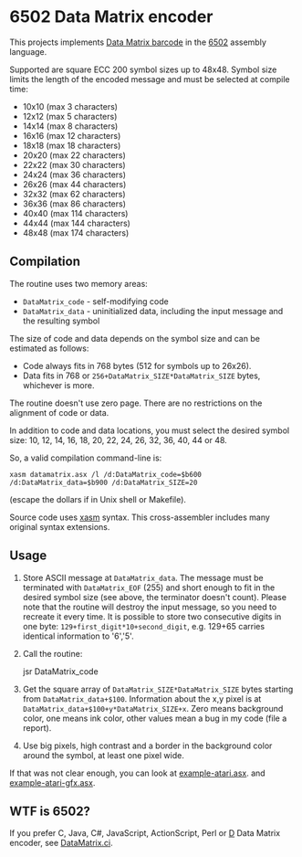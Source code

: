 6502 Data Matrix encoder
========================

This projects implements [Data Matrix barcode](http://en.wikipedia.org/wiki/Data_Matrix)
in the [6502](http://en.wikipedia.org/wiki/6502) assembly language.

Supported are square ECC 200 symbol sizes up to 48x48.
Symbol size limits the length of the encoded message and must be selected at compile time:

* 10x10 (max 3 characters)
* 12x12 (max 5 characters)
* 14x14 (max 8 characters)
* 16x16 (max 12 characters)
* 18x18 (max 18 characters)
* 20x20 (max 22 characters)
* 22x22 (max 30 characters)
* 24x24 (max 36 characters)
* 26x26 (max 44 characters)
* 32x32 (max 62 characters)
* 36x36 (max 86 characters)
* 40x40 (max 114 characters)
* 44x44 (max 144 characters)
* 48x48 (max 174 characters)

Compilation
-----------

The routine uses two memory areas:

* `DataMatrix_code` - self-modifying code
* `DataMatrix_data` - uninitialized data, including the input message and the resulting symbol

The size of code and data depends on the symbol size and can be estimated as follows:
* Code always fits in 768 bytes (512 for symbols up to 26x26).
* Data fits in 768 or `256+DataMatrix_SIZE*DataMatrix_SIZE` bytes, whichever is more.

The routine doesn't use zero page. There are no restrictions on the alignment of code or data.

In addition to code and data locations, you must select the desired symbol size:
10, 12, 14, 16, 18, 20, 22, 24, 26, 32, 36, 40, 44 or 48.

So, a valid compilation command-line is:

    xasm datamatrix.asx /l /d:DataMatrix_code=$b600 /d:DataMatrix_data=$b900 /d:DataMatrix_SIZE=20

(escape the dollars if in Unix shell or Makefile).

Source code uses [xasm](https://github.com/pfusik/xasm) syntax.
This cross-assembler includes many original syntax extensions.

Usage
-----

1. Store ASCII message at `DataMatrix_data`.
The message must be terminated with `DataMatrix_EOF` (255)
and short enough to fit in the desired symbol size (see above, the terminator doesn't count).
Please note that the routine will destroy the input message, so you need to recreate it every time.
It is possible to store two consecutive digits in one byte: `129+first_digit*10+second_digit`,
e.g. 129+65 carries identical information to '6','5'.

2. Call the routine:

    jsr DataMatrix_code

3. Get the square array of `DataMatrix_SIZE*DataMatrix_SIZE` bytes starting from
`DataMatrix_data+$100`. Information about the x,y pixel is at `DataMatrix_data+$100+y*DataMatrix_SIZE+x`.
Zero means background color, one means ink color, other values mean a bug in my code (file a report).

4. Use big pixels, high contrast and a border in the background color around the symbol, at least one pixel wide.

If that was not clear enough, you can look at
[example-atari.asx](https://github.com/pfusik/datamatrix6502/blob/master/example-atari.asx).
and [example-atari-gfx.asx](https://github.com/pfusik/datamatrix6502/blob/master/example-atari-gfx.asx).

WTF is 6502?
------------

If you prefer C, Java, C#, JavaScript, ActionScript, Perl or [D](http://dlang.org/)
Data Matrix encoder, see [DataMatrix.ci](https://github.com/pfusik/datamatrix-ci).
